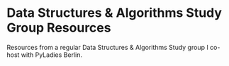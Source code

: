 # Data Structures & Algorithms Study Group Resources

Resources from a regular Data Structures &amp; Algorithms Study group I co-host with PyLadies Berlin.
